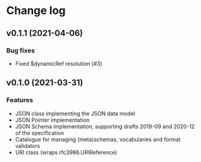 # Change log

## v0.1.1 (2021-04-06)

### Bug fixes

* Fixed $dynamicRef resolution (#3)

## v0.1.0 (2021-03-31)

### Features

* JSON class implementing the JSON data model
* JSON Pointer implementation
* JSON Schema implementation, supporting drafts 2019-09 and 2020-12 of the specification
* Catalogue for managing (meta)schemas, vocabularies and format validators
* URI class (wraps rfc3986.URIReference)
